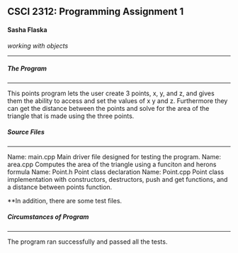 ## CSCI 2312: Programming Assignment 1
####  Sasha Flaska 

_working with objects_

* * *


##### The Program 
---

This points program lets the user create 3 points, x, y, and z, and gives them the ability to access and set the values of x y and z. Furthermore they can get the distance between the points and solve for the area of the triangle that is made using the three points. 


##### Source Files
---

Name: main.cpp
    Main driver file designed for testing the program. 
Name: area.cpp
    Computes the area of the triangle using a funciton and herons formula 
Name: Point.h
    Point class declaration
Name: Point.cpp
  Point class implementation with constructors, destructors, push and get functions, and a distance between points function. 
    
**In addition, there are some test files. 
    
##### Circumstances of Program
---

The program ran successfully and passed all the tests. 

